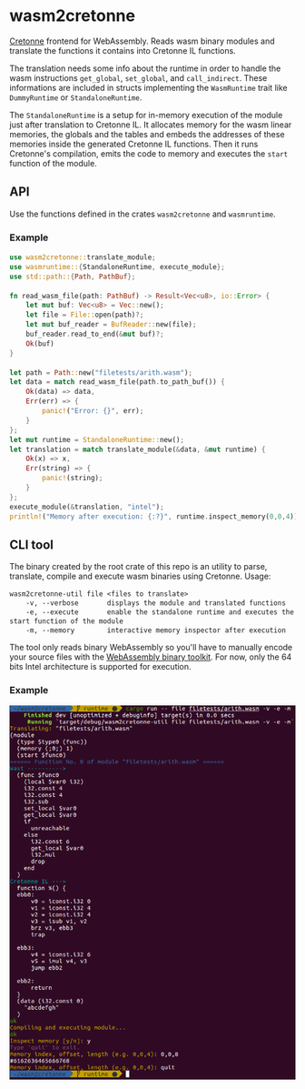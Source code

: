 # wasm2cretonne

[Cretonne](https://github.com/stoklund/cretonne) frontend for WebAssembly. Reads wasm binary modules and translate the functions it contains into Cretonne IL functions.

The translation needs some info about the runtime in order to handle the wasm instructions `get_global`, `set_global`, and `call_indirect`. These informations are included in structs implementing the `WasmRuntime` trait like `DummyRuntime` or `StandaloneRuntime`.


The `StandaloneRuntime` is a setup for in-memory execution of the module just after translation to Cretonne IL. It allocates memory for the wasm linear memories, the globals and the tables and embeds the addresses of these memories inside the generated Cretonne IL functions. Then it runs Cretonne's compilation, emits the code to memory and executes the `start` function of the module.

## API

Use the functions defined in the crates `wasm2cretonne` and `wasmruntime`.

### Example

```rust
use wasm2cretonne::translate_module;
use wasmruntime::{StandaloneRuntime, execute_module};
use std::path::{Path, PathBuf};

fn read_wasm_file(path: PathBuf) -> Result<Vec<u8>, io::Error> {
    let mut buf: Vec<u8> = Vec::new();
    let file = File::open(path)?;
    let mut buf_reader = BufReader::new(file);
    buf_reader.read_to_end(&mut buf)?;
    Ok(buf)
}

let path = Path::new("filetests/arith.wasm");
let data = match read_wasm_file(path.to_path_buf()) {
    Ok(data) => data,
    Err(err) => {
        panic!("Error: {}", err);
    }
};
let mut runtime = StandaloneRuntime::new();
let translation = match translate_module(&data, &mut runtime) {
    Ok(x) => x,
    Err(string) => {
        panic!(string);
    }
};
execute_module(&translation, "intel");
println!("Memory after execution: {:?}", runtime.inspect_memory(0,0,4));
```

## CLI tool

The binary created by the root crate of this repo is an utility to parse, translate, compile and execute wasm binaries using Cretonne. Usage:

```
wasm2cretonne-util file <files to translate>
    -v, --verbose       displays the module and translated functions
    -e, --execute       enable the standalone runtime and executes the start function of the module
    -m, --memory        interactive memory inspector after execution
```

The tool only reads binary WebAssembly so you'll have to manually encode your source files with the [WebAssembly binary toolkit](https://github.com/WebAssembly/wabct). For now, only the 64 bits Intel architecture is supported for execution.  

### Example

![Screenshot](screenshot.png)
